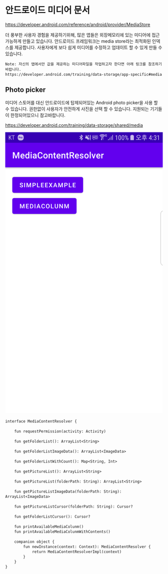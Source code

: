 # 안드로이드 미디어 문서
https://developer.android.com/reference/android/provider/MediaStore

더 풍부한 사용자 경험을 제공하기위해, 많은 앱들은 외장메모리에 있는 미디어에 접근 가능하게 만들고 있습니다. 안드로이드 프레임워크는 media store라는 최적화된 인덱스를 제공합니다. 사용자에게 보다 쉽게 미디어를 수정하고 업데이트 할 수 있게 만들 수 있습니다. 

```
Note: 자신의 앱에서만 값을 제공하는 미디어파일을 작업하고자 한다면 아래 링크를 참조하기바랍니다.
https://developer.android.com/training/data-storage/app-specific#media
```

## Photo picker
미디어 스토어를 대신 안드로이드에 탑제되어있는 Android photo picker을 사용 할 수 있습니다. 권한없이 사용자가 안전하게 사진을 선택 할 수 있습니다. 지원되는 기기들이 한정되어있으니 참고바랍니다.

https://developer.android.com/training/data-storage/shared/media



![sample](./sample/sample.png)



```
interface MediaContentResolver {

    fun requestPermission(activity: Activity)

    fun getFolderList(): ArrayList<String>

    fun getFolderListImageData(): ArrayList<ImageData>

    fun getFolderListWithCount(): Map<String, Int>

    fun getPictureList(): ArrayList<String>

    fun getPictureList(folderPath: String): ArrayList<String>

    fun getPictureListImageData(folderPath: String): ArrayList<ImageData>

    fun getPictureListCursor(folderPath: String): Cursor?

    fun getFolderListCursor(): Cursor?

    fun printAvailableMediaColunm()
    fun printAvailableMediaColunmWithContents()

    companion object {
        fun newInstance(context: Context): MediaContentResolver {
            return MediaContentResolverImpl(context)
        }
    }
}
```

